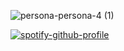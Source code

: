 
![persona-persona-4 (1)](https://github.com/user-attachments/assets/ea088908-ee23-4b01-a087-866c7c994f85)

[![spotify-github-profile](https://spotify-github-profile.kittinanx.com/api/view?uid=31ggbwo2emwqrimbzcmdk7wlulwa&cover_image=true&theme=novatorem&show_offline=false&background_color=121212&interchange=true&bar_color=53b14f&bar_color_cover=true)](https://github.com/kittinan/spotify-github-profile) 



